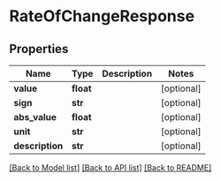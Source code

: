 # RateOfChangeResponse

## Properties
Name | Type | Description | Notes
------------ | ------------- | ------------- | -------------
**value** | **float** |  | [optional] 
**sign** | **str** |  | [optional] 
**abs_value** | **float** |  | [optional] 
**unit** | **str** |  | [optional] 
**description** | **str** |  | [optional] 

[[Back to Model list]](../README.md#documentation-for-models) [[Back to API list]](../README.md#documentation-for-api-endpoints) [[Back to README]](../README.md)

